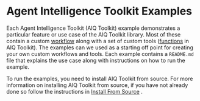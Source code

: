 <!--
SPDX-FileCopyrightText: Copyright (c) 2025, NVIDIA CORPORATION & AFFILIATES. All rights reserved.
SPDX-License-Identifier: Apache-2.0

Licensed under the Apache License, Version 2.0 (the "License");
you may not use this file except in compliance with the License.
You may obtain a copy of the License at

http://www.apache.org/licenses/LICENSE-2.0

Unless required by applicable law or agreed to in writing, software
distributed under the License is distributed on an "AS IS" BASIS,
WITHOUT WARRANTIES OR CONDITIONS OF ANY KIND, either express or implied.
See the License for the specific language governing permissions and
limitations under the License.
-->

# Agent Intelligence Toolkit Examples

Each Agent Intelligence Toolkit (AIQ Toolkit) example demonstrates a particular feature or use case of the AIQ Toolkit library. Most of these contain a custom [workflow](../docs/source/guides/create-customize-workflows.md) along with a set of custom tools ([functions](../docs/source/concepts/functions.md) in AIQ Toolkit). The examples can we used as a starting off point for creating your own custom workflows and tools. Each example contains a `README.md` file that explains the use case along with instructions on how to run the example.

To run the examples, you need to install AIQ Toolkit from source. For more information on installing AIQ Toolkit from source, if you have not already done so follow the instructions in [Install From Source](../docs/source/get-started/quick-start.md#install-from-source) .
